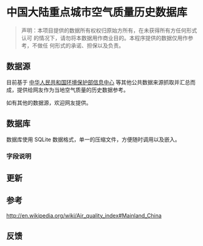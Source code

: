 # 中国大陆重点城市空气质量历史数据库
 
> 声明：本项目提供的数据所有权权归原始方所有，在未获得所有方任何形式认可
的情况下，请勿将本数据用作商业目的。本程序提供的数据仅用作参考，不做任
何形式的承诺、担保以及负责。


## 数据源

目前基于 [中华人民共和国环境保护部信息中心]( http://datacenter.mep.gov.cn/ ) 等其他公共数据来源抓取并汇总而成，提供给网友作为当地空气质量的历史数据参考。

如有其他的数据源，欢迎网友提供。


## 数据库 

数据库使用 SQLite 数据格式，单一的压缩文件，方便随时调用以及嵌入。

### 字段说明




## 更新 


## 参考

http://en.wikipedia.org/wiki/Air_quality_index#Mainland_China


## 反馈


